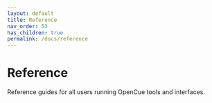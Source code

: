 ```yaml
---
layout: default
title: Reference
nav_order: 53
has_children: true
permalink: /docs/reference
---
```


# Reference

Reference guides for all users running OpenCue tools and interfaces.